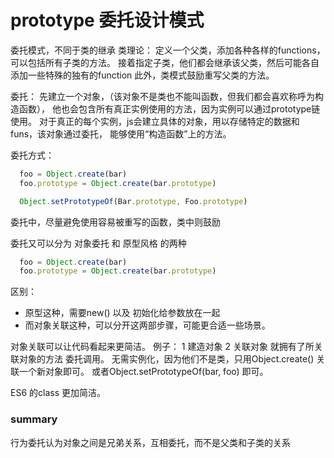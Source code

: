 # prototype 委托设计模式

委托模式，不同于类的继承
类理论：
  定义一个父类，添加各种各样的functions，可以包括所有子类的方法。
  接着指定子类，他们都会继承该父类，然后可能各自添加一些特殊的独有的function
  此外，类模式鼓励重写父类的方法。

委托：
  先建立一个对象，（该对象不是类也不能叫函数，但我们都会喜欢称呼为构造函数），
  他也会包含所有真正实例使用的方法，因为实例可以通过prototype链使用。
  对于真正的每个实例，js会建立具体的对象，用以存储特定的数据和funs，该对象通过委托，
  能够使用“构造函数”上的方法。

  委托方式：
  ```js
    foo = Object.create(bar)
    foo.prototype = Object.create(bar.prototype)

    Object.setPrototypeOf(Bar.prototype, Foo.prototype)
  ```

  委托中，尽量避免使用容易被重写的函数，类中则鼓励


委托又可以分为 对象委托 和 原型风格 的两种

```js
  foo = Object.create(bar)
  foo.prototype = Object.create(bar.prototype)
```

区别：
- 原型这种，需要new() 以及 初始化给参数放在一起
- 而对象关联这种，可以分开这两部步骤，可能更合适一些场景。

对象关联可以让代码看起来更简洁。
例子：
1 建造对象
2 关联对象
就拥有了所关联对象的方法 委托调用。
无需实例化，因为他们不是类，只用Object.create() 关联一个新对象即可。
或者Object.setPrototypeOf(bar, foo) 即可。

ES6 的class 更加简洁。

### summary
行为委托认为对象之间是兄弟关系，互相委托，而不是父类和子类的关系

